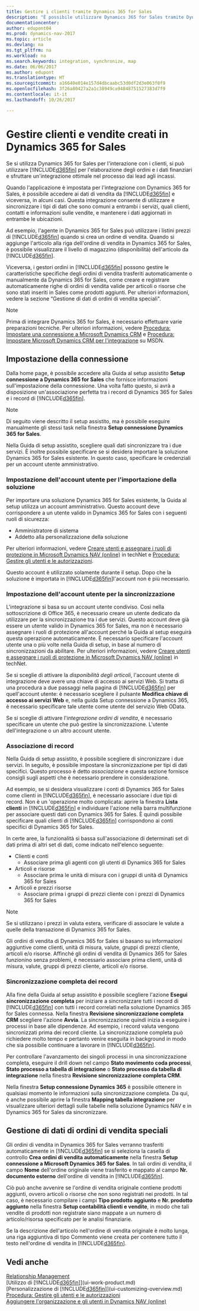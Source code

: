```yaml
---
title: Gestire i clienti tramite Dynamics 365 for Sales
description: "È possibile utilizzare Dynamics 365 for Sales tramite Dynamics NAV per mappare i dati e sfruttare l'integrazione ottimale e la sincronizzazione nel processo dai lead agli incassi."
documentationcenter: 
author: edupont04
ms.prod: dynamics-nav-2017
ms.topic: article
ms.devlang: na
ms.tgt_pltfrm: na
ms.workload: na
ms.search.keywords: integration, synchronize, map
ms.date: 06/06/2017
ms.author: edupont
ms.translationtype: HT
ms.sourcegitcommit: a16640e014e157d4dbcaabc53d0df2d3e063f8f9
ms.openlocfilehash: 3f26a80427a2a1c38949ca94848751527383d7f9
ms.contentlocale: it-it
ms.lasthandoff: 10/26/2017

---
```

# <a name="managing-customers-and-sales-created-in-dynamics-365-for-sales"></a>Gestire clienti e vendite creati in Dynamics 365 for Sales
Se si utilizza Dynamics 365 for Sales per l'interazione con i clienti, si può utilizzare [!INCLUDE[d365fin](includes/d365fin_md.md)] per l'elaborazione degli ordini e i dati finanziari e sfruttare un'integrazione ottimale nel processo dai lead agli incassi.

Quando l'applicazione è impostata per l'integrazione con Dynamics 365 for Sales, è possibile accedere ai dati di vendita da [!INCLUDE[d365fin](includes/d365fin_md.md)] e viceversa, in alcuni casi. Questa integrazione consente di utilizzare e sincronizzare i tipi di dati che sono comuni a entrambi i servizi, quali clienti, contatti e informazioni sulle vendite, e mantenere i dati aggiornati in entrambe le ubicazioni.  

Ad esempio, l'agente in Dynamics 365 for Sales può utilizzare i listini prezzi di [!INCLUDE[d365fin](includes/d365fin_md.md)] quando si crea un ordine di vendita. Quando si aggiunge l'articolo alla riga dell'ordine di vendita in Dynamics 365 for Sales, è possibile visualizzare il livello di magazzino (disponibilità) dell'articolo da [!INCLUDE[d365fin](includes/d365fin_md.md)].

Viceversa, i gestori ordini in [!INCLUDE[d365fin](includes/d365fin_md.md)] possono gestire le caratteristiche specifiche degli ordini di vendita trasferiti automaticamente o manualmente da Dynamics 365 for Sales, come creare e registrare automaticamente righe di ordini di vendita valide per articoli o risorse che sono stati inseriti in Sales come prodotti aggiunti. Per ulteriori informazioni, vedere la sezione “Gestione di dati di ordini di vendita speciali".  

> [!NOTE]
> Prima di integrare Dynamics 365 for Sales, è necessario effettuare varie preparazioni tecniche. Per ulteriori informazioni, vedere [Procedura: Impostare una connessione a Microsoft Dynamics CRM](https://msdn.microsoft.com/en-us/dynamics-nav/how-to-set-up-a-dynamics-crm-connection) e [Procedura: Impostare Microsoft Dynamics CRM per l'integrazione](https://msdn.microsoft.com/en-us/dynamics-nav/how-to-prepare-dynamics-crm-for-integration) su MSDN.

## <a name="setting-up-the-connection"></a>Impostazione della connessione
Dalla home page, è possibile accedere alla Guida al setup assistito **Setup connessione a Dynamics 365 for Sales** che fornisce informazioni sull'impostazione della connessione. Una volta fatto questo, si avrà a disposizione un'associazione perfetta tra i record di Dynamics 365 for Sales e i record di [!INCLUDE[d365fin](includes/d365fin_md.md)].  

> [!NOTE]  
> Di seguito viene descritto il setup assistito, ma è possibile eseguire manualmente gli stessi task nella finestra **Setup connessione Dynamics 365 for Sales**.

Nella Guida di setup assistito, scegliere quali dati sincronizzare tra i due servizi. È inoltre possibile specificare se si desidera importare la soluzione Dynamics 365 for Sales esistente. In questo caso, specificare le credenziali per un account utente amministrativo.

### <a name="setting-up-the-user-account-for-importing-the-solution"></a>Impostazione dell'account utente per l'importazione della soluzione
Per importare una soluzione Dynamics 365 for Sales esistente, la Guida al setup utilizza un account amministrativo. Questo account deve corrispondere a un utente valido in Dynamics 365 for Sales con i seguenti ruoli di sicurezza:

* Amministratore di sistema  
* Addetto alla personalizzazione della soluzione  

Per ulteriori informazioni, vedere [Creare utenti e assegnare i ruoli di protezione in Microsoft Dynamics NAV (online)](https://technet.microsoft.com/library/jj191623.aspx) in techNet e [Procedura: Gestire gli utenti e le autorizzazioni](ui-how-users-permissions.md).  

Questo account è utilizzato solamente durante il setup. Dopo che la soluzione è importata in [!INCLUDE[d365fin](includes/d365fin_md.md)]l'account non è più necessario.

### <a name="setting-up-the-user-account-for-synchronization"></a>Impostazione dell'account utente per la sincronizzazione
L'integrazione si basa su un account utente condiviso. Così nella sottoscrizione di Office 365, è necessario creare un utente dedicato da utilizzare per la sincronizzazione tra i due servizi. Questo account deve già essere un utente valido in Dynamics 365 for Sales, ma non è necessario assegnare i ruoli di protezione all'account perché la Guida al setup eseguirà questa operazione automaticamente. È necessario specificare l'account utente una o più volte nella Guida di setup, in base al numero di sincronizzazioni da abilitare. Per ulteriori informazioni, vedere [Creare utenti e assegnare i ruoli di protezione in Microsoft Dynamics NAV (online)](https://technet.microsoft.com/library/jj191623.aspx) in techNet.

Se si sceglie di attivare la *disponibilità degli articoli*, l'account utente di integrazione deve avere una chiave di accesso ai servizi Web. Si tratta di una procedura a due passaggi nella pagina di [!INCLUDE[d365fin](includes/d365fin_md.md)] per quell'account utente: è necessario scegliere il pulsante **Modifica chiave di accesso ai servizi Web** e, nella guida Setup connessione a Dynamics 365, è necessario specificare tale utente come utente del servizio Web OData.

Se si sceglie di attivare l'*integrazione ordini di vendita*, è necessario specificare un utente che può gestire la sincronizzazione. L'utente dell'integrazione o un altro account utente.

### <a name="coupling-records"></a>Associazione di record
Nella Guida di setup assistito, è possibile scegliere di sincronizzare i due servizi. In seguito, è possibile impostare la sincronizzazione per tipi di dati specifici. Questo processo è detto *associazione* e questa sezione fornisce consigli sugli aspetti che è necessario prendere in considerazione.

Ad esempio, se si desidera visualizzare i conti di Dynamics 365 for Sales come clienti in [!INCLUDE[d365fin](includes/d365fin_md.md)], è necessario associare i due tipi di record. Non è un 'operazione molto complicata: aprire la finestra **Lista clienti** in [!INCLUDE[d365fin](includes/d365fin_md.md)] e individuare l'azione nella barra multifunzione per associare questi dati con Dynamics 365 for Sales. È quindi possibile specificare quali clienti di [!INCLUDE[d365fin](includes/d365fin_md.md)] corrispondono ai conti specifici di Dynamics 365 for Sales.

In certe aree, la funzionalità si bassa sull'associazione di determinati set di dati prima di altri set di dati, come indicato nell'elenco seguente:

* Clienti e conti  
  * Associare prima gli agenti con gli utenti di Dynamics 365 for Sales  
* Articoli e risorse  
  * Associare prima le unità di misura con i gruppi di unità di Dynamics 365 for Sales  
* Articoli e prezzi risorse  
  * Associare prima i gruppi di prezzi cliente con i prezzi di Dynamics 365 for Sales  

> [!NOTE]  
>   Se si utilizzano i prezzi in valuta estera, verificare di associare le valute a quelle della transazione di Dynamics 365 for Sales.

Gli ordini di vendita di Dynamics 365 for Sales si basano su informazioni aggiuntive come clienti, unità di misura, valute, gruppi di prezzi cliente, articoli e/o risorse. Affinché gli ordini di vendita di Dynamics 365 for Sales funzionino senza problemi, è necessario associare prima clienti, unità di misura, valute, gruppi di prezzi cliente, articoli e/o risorse.

### <a name="synchronizing-records-fully"></a>Sincronizzazione completa dei record
Alla fine della Guida al setup assistito è possibile scegliere l'azione **Esegui sincronizzazione completa** per iniziare a sincronizzare tutti i record di [!INCLUDE[d365fin](includes/d365fin_md.md)] con tutti i record correlati nella soluzione Dynamics 365 for Sales connessa. Nella finestra **Revisione sincronizzazione completa CRM** scegliere l'azione **Avvia**. La sincronizzazione quindi inizia a eseguire i processi in base alle dipendenze. Ad esempio, i record valuta vengono sincronizzati prima dei record cliente. La sincronizzazione completa può richiedere molto tempo e pertanto venire eseguita in background in modo che sia possibile continuare a lavorare in [!INCLUDE[d365fin](includes/d365fin_md.md)].

Per controllare l'avanzamento dei singoli processi in una sincronizzazione completa, eseguire il drill down nel campo **Stato movimento coda processi**, **Stato processo a tabella di integrazione** o **Stato processo da tabella di integrazione** nella finestra **Revisione sincronizzazione completa CRM**.

Nella finestra **Setup connessione Dynamics 365** è possibile ottenere in qualsiasi momento le informazioni sulla sincronizzazione completa. Da qui, è anche possibile aprire la finestra **Mapping tabella integrazione** per visualizzare ulteriori dettagli sulle tabelle nella soluzione Dynamics NAV e in Dynamics 365 for Sales da sincronizzare.

## <a name="handling-special-sales-order-data"></a>Gestione di dati di ordini di vendita speciali
Gli ordini di vendita in Dynamics 365 for Sales verranno trasferiti automaticamente in [!INCLUDE[d365fin](includes/d365fin_md.md)] se si seleziona la casella di controllo **Crea ordini di vendita automaticamente** nella finestra **Setup connessione a Microsoft Dynamics 365 for Sales**. In tali ordini di vendita, il campo **Nome** dell'ordine originale viene trasferito e mappato al campo **Nr. documento esterno** dell'ordine di vendita in [!INCLUDE[d365fin](includes/d365fin_md.md)].

Ciò può anche avvenire se l'ordine di vendita originale contiene prodotti aggiunti, ovvero articoli o risorse che non sono registrati nei prodotti. In tal caso, è necessario compilare i campi **Tipo prodotto aggiunto** e **Nr. prodotto aggiunto** nella finestra **Setup contabilità clienti e vendite**, in modo che tali vendite di prodotti non registrate siano mappate a un numero di articolo/risorsa specificato per le analisi finanziarie.

Se la descrizione dell'articolo nell'ordine di vendita originale è molto lunga, una riga aggiuntiva di tipo Commento viene creata per contenere tutto il testo nell'ordine di vendita in [!INCLUDE[d365fin](includes/d365fin_md.md)].

## <a name="see-also"></a>Vedi anche
[Relationship Management](marketing-relationship-management.md)  
[Utilizzo di [!INCLUDE[d365fin](includes/d365fin_md.md)]](ui-work-product.md)  
[Personalizzazione di [!INCLUDE[d365fin](includes/d365fin_md.md)]](ui-customizing-overview.md)  
[Procedura: Gestire gli utenti e le autorizzazioni](ui-how-users-permissions.md)    
[Aggiungere l'organizzazione e gli utenti in Dynamics NAV (online)](https://www.microsoft.com/en-US/Dynamics/crm-customer-center/onboard-your-organization-and-users-to-dynamics-365-online.aspx)  

##

